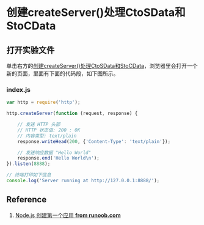 # 创建createServer()处理CtoSData和StoCData

## 打开实验文件

单击右方的[创建createServer()处理CtoSData和StoCData](https://codesandbox.io/s/chuangjiancreateserverchulictosdatahestocdata-jsg8c)，浏览器里会打开一个新的页面，里面有下面的代码段，如下图所示。

### index.js
```javascript
var http = require('http');

http.createServer(function (request, response) {

    // 发送 HTTP 头部 
    // HTTP 状态值: 200 : OK
    // 内容类型: text/plain
    response.writeHead(200, {'Content-Type': 'text/plain'});

    // 发送响应数据 "Hello World"
    response.end('Hello World\n');
}).listen(8888);

// 终端打印如下信息
console.log('Server running at http://127.0.0.1:8888/');
```

## Reference

1. [Node.js 创建第一个应用 **from runoob.com**](https://www.runoob.com/nodejs/nodejs-http-server.html)




